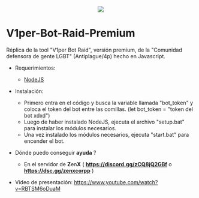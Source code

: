 <div align="center">
  <img  src="https://i.ibb.co/F7FYpCK/Screenshot-2024-07-28-204839.png">
</div>

# V1per-Bot-Raid-Premium
Réplica de la tool "V1per Bot Raid", versión premium, de la "Comunidad defensora de gente LGBT" (Antiplague/4p) hecho en Javascript.
- Requerimientos:
  - [NodeJS](https://nodejs.org/)
  
- Instalación:
  - Primero entra en el código y busca la variable llamada "bot_token" y coloca el token del bot entre las comillas. (let bot_token = "token del bot xdxd")
  - Luego de haber instalado NodeJS, ejecuta el archivo "setup.bat" para instalar los módulos necesarios.
  - Una vez instalado los módulos necesarios, ejecuta "start.bat" para encender el bot.
- Dónde puedo conseguir **ayuda** ?
  - En el servidor de **Z**en**X** ( **https://discord.gg/zCQ8jQ2GBf** o **https://dsc.gg/zenxcorpp** )
- Video de presentación: https://www.youtube.com/watch?v=RBTSM6oDuaM
